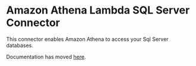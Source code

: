 # Amazon Athena Lambda SQL Server Connector

This connector enables Amazon Athena to access your Sql Server databases.

Documentation has moved [here](https://docs.aws.amazon.com/athena/latest/ug/connectors-microsoft-sql-server.html).
